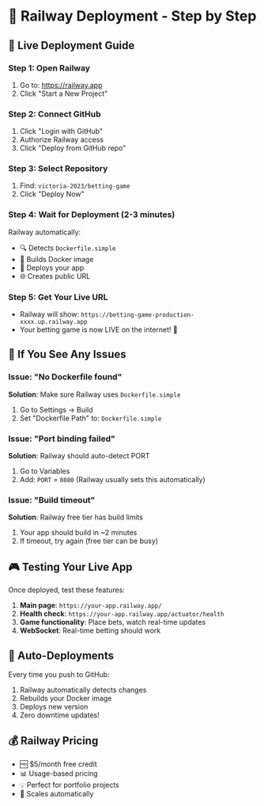 # 🚂 Railway Deployment - Step by Step

## 🎯 Live Deployment Guide

### Step 1: Open Railway
1. Go to: https://railway.app
2. Click "Start a New Project"

### Step 2: Connect GitHub
1. Click "Login with GitHub"
2. Authorize Railway access
3. Click "Deploy from GitHub repo"

### Step 3: Select Repository
1. Find: `victoria-2023/betting-game`
2. Click "Deploy Now"

### Step 4: Wait for Deployment (2-3 minutes)
Railway automatically:
- 🔍 Detects `Dockerfile.simple`
- 🐳 Builds Docker image
- 🚀 Deploys your app
- 🌐 Creates public URL

### Step 5: Get Your Live URL
- Railway will show: `https://betting-game-production-xxxx.up.railway.app`
- Your betting game is now LIVE on the internet! 🎉

## 🔧 If You See Any Issues

### Issue: "No Dockerfile found"
**Solution**: Make sure Railway uses `Dockerfile.simple`
1. Go to Settings → Build
2. Set "Dockerfile Path" to: `Dockerfile.simple`

### Issue: "Port binding failed"
**Solution**: Railway should auto-detect PORT
1. Go to Variables
2. Add: `PORT` = `8080` (Railway usually sets this automatically)

### Issue: "Build timeout"
**Solution**: Railway free tier has build limits
1. Your app should build in ~2 minutes
2. If timeout, try again (free tier can be busy)

## 🎮 Testing Your Live App

Once deployed, test these features:
1. **Main page**: `https://your-app.railway.app/`
2. **Health check**: `https://your-app.railway.app/actuator/health`
3. **Game functionality**: Place bets, watch real-time updates
4. **WebSocket**: Real-time betting should work

## 🔄 Auto-Deployments

Every time you push to GitHub:
1. Railway automatically detects changes
2. Rebuilds your Docker image
3. Deploys new version
4. Zero downtime updates!

## 💰 Railway Pricing
- 🆓 $5/month free credit
- 📊 Usage-based pricing
- 💡 Perfect for portfolio projects
- 🚀 Scales automatically
